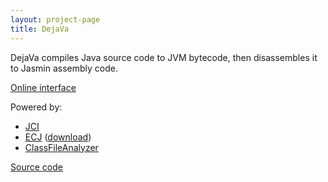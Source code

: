 ```yaml
---
layout: project-page
title: DejaVa
---
```


DejaVa compiles Java source code to JVM bytecode, then disassembles it to Jasmin assembly code.

[Online interface][6]

Powered by:

 * [JCI][1]
 * [ECJ][2] ([download][3])
 * [ClassFileAnalyzer][4]

[Source code][5]

   [1]: http://commons.apache.org/jci/
   [2]: http://www.eclipse.org/jdt/core/
   [3]: http://download.eclipse.org/eclipse/downloads/drops/R-3.5.1-200909170800/#JDTCORE
   [4]: http://classfileanalyzer.javaseiten.de/
   [5]: http://github.com/davidar/da.vidr.cc/tree/master/java/src/cc/vidr/dejava/
   [6]: http://j.da.vidr.cc/projects/dejava/
